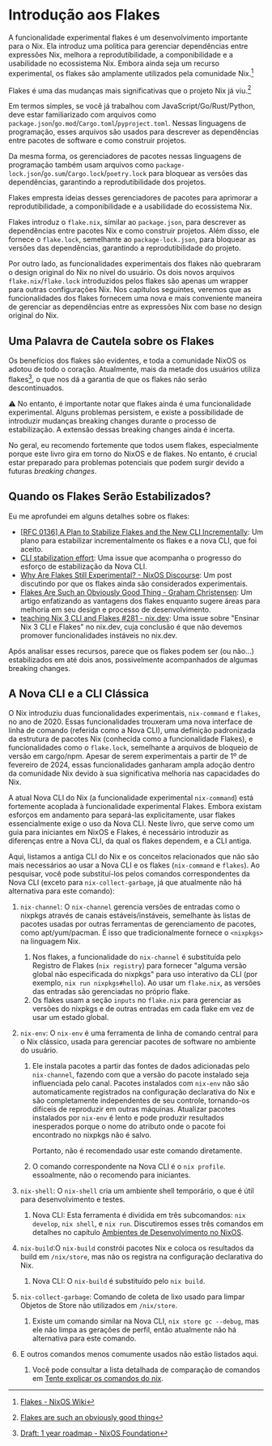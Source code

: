 # Introdução aos Flakes

A funcionalidade experimental flakes é um desenvolvimento importante para o Nix. Ela
introduz uma política para gerenciar dependências entre expressões Nix, melhora a
reprodutibilidade, a componibilidade e a usabilidade no ecossistema Nix. Embora ainda seja
um recurso experimental, os flakes são amplamente utilizados pela comunidade Nix.[^1]

Flakes é uma das mudanças mais significativas que o projeto Nix já viu.[^2]

Em termos simples, se você já trabalhou com JavaScript/Go/Rust/Python, deve estar
familiarizado com arquivos como `package.json`/`go.mod`/`Cargo.toml`/`pyproject.toml`.
Nessas linguagens de programação, esses arquivos são usados para descrever as dependências
entre pacotes de software e como construir projetos.

Da mesma forma, os gerenciadores de pacotes nessas linguagens de programação também usam
arquivos como `package-lock.json`/`go.sum`/`Cargo.lock`/`poetry.lock` para bloquear as
versões das dependências, garantindo a reprodutibilidade dos projetos.

Flakes empresta ideias desses gerenciadores de pacotes para aprimorar a reprodutibilidade,
a componibilidade e a usabilidade do ecossistema Nix.

Flakes introduz o `flake.nix`, similar ao `package.json`, para descrever as dependências
entre pacotes Nix e como construir projetos. Além disso, ele fornece o `flake.lock`,
semelhante ao `package-lock.json`, para bloquear as versões das dependências, garantindo a
reprodutibilidade do projeto.

Por outro lado, as funcionalidades experimentais dos flakes não quebraram o design
original do Nix no nível do usuário. Os dois novos arquivos `flake.nix`/`flake.lock`
introduzidos pelos flakes são apenas um wrapper para outras configurações Nix. Nos
capítulos seguintes, veremos que as funcionalidades dos flakes fornecem uma nova e mais
conveniente maneira de gerenciar as dependências entre as expressões Nix com base no
design original do Nix.

## Uma Palavra de Cautela sobre os Flakes <Badge type="danger" text="caution" />

Os benefícios dos flakes são evidentes, e toda a comunidade NixOS os adotou de todo o
coração. Atualmente, mais da metade dos usuários utiliza flakes[^3], o que nos dá a
garantia de que os flakes não serão descontinuados.

:warning: No entanto, é importante notar que flakes ainda é uma funcionalidade
experimental. Alguns problemas persistem, e existe a possibilidade de introduzir mudanças
breaking changes durante o processo de estabilização. A extensão dessas breaking changes
ainda é incerta.

No geral, eu recomendo fortemente que todos usem flakes, especialmente porque este livro
gira em torno do NixOS e de flakes. No entanto, é crucial estar preparado para problemas
potenciais que podem surgir devido a futuras _breaking changes_.

## Quando os Flakes Serão Estabilizados?

Eu me aprofundei em alguns detalhes sobre os flakes:

- [[RFC 0136] A Plan to Stabilize Flakes and the New CLI Incrementally](https://github.com/NixOS/rfcs/pull/136):
  Um plano para estabilizar incrementalmente os flakes e a nova CLI, que foi aceito.
- [CLI stabilization effort](https://github.com/NixOS/nix/issues/7701): Uma issue que
  acompanha o progresso do esforço de estabilização da Nova CLI.
- [Why Are Flakes Still Experimental? - NixOS Discourse](https://discourse.nixos.org/t/why-are-flakes-still-experimental/29317):
  Um post discutindo por que os flakes ainda são considerados experimentais.
- [Flakes Are Such an Obviously Good Thing - Graham Christensen](https://grahamc.com/blog/flakes-are-an-obviously-good-thing/):
  Um artigo enfatizando as vantagens dos flakes enquanto sugere áreas para melhoria em seu
  design e processo de desenvolvimento.
- [ teaching Nix 3 CLI and Flakes #281 - nix.dev](https://github.com/NixOS/nix.dev/issues/281):
  Uma issue sobre "Ensinar Nix 3 CLI e Flakes" no nix.dev, cuja conclusão é que não
  devemos promover funcionalidades instáveis no nix.dev.

Após analisar esses recursos, parece que os flakes podem ser (ou não...) estabilizados em
até dois anos, possivelmente acompanhados de algumas breaking changes.

## A Nova CLI e a CLI Clássica

O Nix introduziu duas funcionalidades experimentais, `nix-command` e `flakes`, no ano
de 2020. Essas funcionalidades trouxeram uma nova interface de linha de comando (referida
como a Nova CLI), uma definição padronizada da estrutura de pacotes Nix (conhecida como a
funcionalidade Flakes), e funcionalidades como o `flake.lock`, semelhante a arquivos de
bloqueio de versão em cargo/npm. Apesar de serem experimentais a partir de 1º de fevereiro
de 2024, essas funcionalidades ganharam ampla adoção dentro da comunidade Nix devido à sua
significativa melhoria nas capacidades do Nix.

A atual Nova CLI do Nix (a funcionalidade experimental `nix-command`) está fortemente
acoplada à funcionalidade experimental Flakes. Embora existam esforços em andamento para
separá-las explicitamente, usar flakes essencialmente exige o uso da Nova CLI. Neste
livro, que serve como um guia para iniciantes em NixOS e Flakes, é necessário introduzir
as diferenças entre a Nova CLI, da qual os flakes dependem, e a CLI antiga.

Aqui, listamos a antiga CLI do Nix e os conceitos relacionados que não são mais
necessários ao usar a Nova CLI e os flakes (`nix-command` e `flakes`). Ao pesquisar, você
pode substituí-los pelos comandos correspondentes da Nova CLI (exceto para
`nix-collect-garbage`, já que atualmente não há alternativa para este comando):

1. `nix-channel`: O `nix-channel` gerencia versões de entradas como o nixpkgs através de
   canais estáveis/instáveis, semelhante às listas de pacotes usadas por outras
   ferramentas de gerenciamento de pacotes, como apt/yum/pacman. É isso que
   tradicionalmente fornece o `<nixpkgs>` na linguagem Nix.
   1. Nos flakes, a funcionalidade do `nix-channel` é substituída pelo Registro de Flakes
      (`nix registry`) para fornecer "alguma versão global não especificada do nixpkgs"
      para uso interativo da CLI (por exemplo, `nix run nixpkgs#hello`). Ao usar um
      `flake.nix`, as versões das entradas são gerenciadas no próprio flake.
   2. Os flakes usam a seção `inputs` no `flake.nix` para gerenciar as versões do nixpkgs
      e de outras entradas em cada flake em vez de usar um estado global.
2. `nix-env`: O `nix-env` é uma ferramenta de linha de comando central para o Nix
   clássico, usada para gerenciar pacotes de software no ambiente do usuário.
   1. Ele instala pacotes a partir das fontes de dados adicionadas pelo `nix-channel`,
      fazendo com que a versão do pacote instalado seja influenciada pelo canal. Pacotes
      instalados com `nix-env` não são automaticamente registrados na configuração
      declarativa do Nix e são completamente independentes de seu controle, tornando-os
      difíceis de reproduzir em outras máquinas. Atualizar pacotes instalados por
      `nix-env` é lento e pode produzir resultados inesperados porque o nome do atributo
      onde o pacote foi encontrado no nixpkgs não é salvo.

      Portanto, não é recomendado usar este comando diretamente.

   2. O comando correspondente na Nova CLI é o `nix profile`. essoalmente, não o recomendo
      para iniciantes.

3. `nix-shell`: O `nix-shell` cria um ambiente shell temporário, o que é útil para
   desenvolvimento e testes.
   1. Nova CLI: Esta ferramenta é dividida em três subcomandos: `nix develop`,
      `nix shell`, e `nix run`. Discutiremos esses três comandos em detalhes no capítulo
      [Ambientes de Desenvolvimento no NixOS](../development/intro.md).
4. `nix-build`:O `nix-build` constrói pacotes Nix e coloca os resultados da build em
   `/nix/store`, mas não os registra na configuração declarativa do Nix.
   1. Nova CLI: O `nix-build` é substituído pelo `nix build`.
5. `nix-collect-garbage`: Comando de coleta de lixo usado para limpar Objetos de Store não
   utilizados em `/nix/store`.
   1. Existe um comando similar na Nova CLI, `nix store gc --debug`, mas ele não limpa as
      gerações de perfil, então atualmente não há alternativa para este comando.
6. E outros comandos menos comumente usados não estão listados aqui.
   1. Você pode consultar a lista detalhada de comparação de comandos em
      [Tente explicar os comandos do nix](https://qiita.com/Sumi-Sumi/items/6de9ee7aab10bc0dbead?_x_tr_sl=auto&_x_tr_tl=en&_x_tr_hl=en).

[^1]: [Flakes - NixOS Wiki](https://wiki.nixos.org/wiki/Flakes)

[^2]:
    [Flakes are such an obviously good thing](https://grahamc.com/blog/flakes-are-an-obviously-good-thing/)

[^3]:
    [Draft: 1 year roadmap - NixOS Foundation](https://web.archive.org/web/20250317120825/https://nixos-foundation.notion.site/1-year-roadmap-0dc5c2ec265a477ea65c549cd5e568a9)
